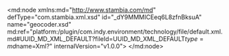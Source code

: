<?xml version="1.0" encoding="UTF-8"?>
<md:node xmlns:md="http://www.stambia.com/md" defType="com.stambia.xml.xsd" id="_dY9MMMICEeq6L8zfnBksuA" name="geocoder.xsd" md:ref="platform:/plugin/com.indy.environment/technology/file/default.xml.md#UUID_MD_XML_DEFAULT?fileId=UUID_MD_XML_DEFAULT$type=md$name=Xml?" internalVersion="v1.0.0">
  <attribute defType="com.stambia.xml.xsd.xsdReverseVersion" id="_dY_ocMICEeq6L8zfnBksuA" value="1"/>
  <attribute defType="com.stambia.xml.xsd.xsdPath" id="_fOX1sMICEeq6L8zfnBksuA" value="%{env:workspace_loc}%\Training\Files_In\Geocoder_WS\geocoder.xsd"/>
  <attribute defType="com.stambia.xml.xsd.prefixForElement" id="_tb3PIMICEeq6L8zfnBksuA" value="unqualified"/>
  <attribute defType="com.stambia.xml.xsd.prefixForAttribute" id="_tb32MMICEeq6L8zfnBksuA" value="unqualified"/>
  <attribute defType="com.stambia.xml.xsd.targetNamespace" id="_tb32McICEeq6L8zfnBksuA" value="http://stambia.org/samples/geocoder"/>
  <node defType="com.stambia.xml.namespace" id="_tbxvk8ICEeq6L8zfnBksuA" name="http://stambia.org/samples/geocoder">
    <attribute defType="com.stambia.xml.namespace.prefix" id="_tbxvlMICEeq6L8zfnBksuA" value="geo"/>
  </node>
  <node defType="com.stambia.xml.namespace" id="_tbxvlcICEeq6L8zfnBksuA" name="http://www.w3.org/2001/XMLSchema">
    <attribute defType="com.stambia.xml.namespace.prefix" id="_tbxvlsICEeq6L8zfnBksuA" value="xs"/>
  </node>
  <node defType="com.stambia.xml.root" id="_tbxvmsICEeq6L8zfnBksuA" name="geocoder" position="0">
    <node defType="com.stambia.xml.sequence" id="_tbyWoMICEeq6L8zfnBksuA" position="3">
      <attribute defType="com.stambia.xml.sequence.minOccurs" id="_tbyWocICEeq6L8zfnBksuA" value="1"/>
      <attribute defType="com.stambia.xml.sequence.maxOccurs" id="_tbyWosICEeq6L8zfnBksuA" value="1"/>
      <node defType="com.stambia.xml.element" id="_tbyWo8ICEeq6L8zfnBksuA" name="state" position="0">
        <attribute defType="com.stambia.xml.element.minOccurs" id="_tbyWpMICEeq6L8zfnBksuA" value="0"/>
        <attribute defType="com.stambia.xml.element.maxOccurs" id="_tbyWpcICEeq6L8zfnBksuA" value="-1"/>
        <attribute defType="com.stambia.xml.element.originalType" id="_tbyWpsICEeq6L8zfnBksuA" value="geo:State"/>
        <node defType="com.stambia.xml.attribute" id="_tbyWp8ICEeq6L8zfnBksuA" name="code" position="0">
          <attribute defType="com.stambia.xml.attribute.type" id="_tbyWqMICEeq6L8zfnBksuA" value="string"/>
          <attribute defType="com.stambia.xml.attribute.originalType" id="_tbyWqcICEeq6L8zfnBksuA" value="xs:string"/>
          <attribute defType="com.stambia.xml.attribute.use" id="_tbyWqsICEeq6L8zfnBksuA" value="optional"/>
        </node>
        <node defType="com.stambia.xml.attribute" id="_tbyWq8ICEeq6L8zfnBksuA" name="upperCaseName" position="1">
          <attribute defType="com.stambia.xml.attribute.type" id="_tbyWrMICEeq6L8zfnBksuA" value="string"/>
          <attribute defType="com.stambia.xml.attribute.originalType" id="_tbyWrcICEeq6L8zfnBksuA" value="xs:string"/>
          <attribute defType="com.stambia.xml.attribute.use" id="_tbyWrsICEeq6L8zfnBksuA" value="optional"/>
        </node>
        <node defType="com.stambia.xml.attribute" id="_tbyWr8ICEeq6L8zfnBksuA" name="stateName" position="2">
          <attribute defType="com.stambia.xml.attribute.type" id="_tbyWsMICEeq6L8zfnBksuA" value="string"/>
          <attribute defType="com.stambia.xml.attribute.originalType" id="_tbyWscICEeq6L8zfnBksuA" value="xs:string"/>
          <attribute defType="com.stambia.xml.attribute.use" id="_tbyWssICEeq6L8zfnBksuA" value="optional"/>
        </node>
        <node defType="com.stambia.xml.sequence" id="_tbyWs8ICEeq6L8zfnBksuA" position="6">
          <attribute defType="com.stambia.xml.sequence.minOccurs" id="_tbyWtMICEeq6L8zfnBksuA" value="1"/>
          <attribute defType="com.stambia.xml.sequence.maxOccurs" id="_tbyWtcICEeq6L8zfnBksuA" value="1"/>
          <node defType="com.stambia.xml.element" id="_tbyWtsICEeq6L8zfnBksuA" name="city" position="0">
            <attribute defType="com.stambia.xml.element.minOccurs" id="_tbyWt8ICEeq6L8zfnBksuA" value="0"/>
            <attribute defType="com.stambia.xml.element.maxOccurs" id="_tbyWuMICEeq6L8zfnBksuA" value="-1"/>
            <attribute defType="com.stambia.xml.element.originalType" id="_tbyWucICEeq6L8zfnBksuA" value="geo:City"/>
            <node defType="com.stambia.xml.attribute" id="_tbyWusICEeq6L8zfnBksuA" name="cityName" position="0">
              <attribute defType="com.stambia.xml.attribute.type" id="_tbyWu8ICEeq6L8zfnBksuA" value="string"/>
              <attribute defType="com.stambia.xml.attribute.originalType" id="_tbyWvMICEeq6L8zfnBksuA" value="xs:string"/>
              <attribute defType="com.stambia.xml.attribute.use" id="_tbyWvcICEeq6L8zfnBksuA" value="optional"/>
            </node>
            <node defType="com.stambia.xml.attribute" id="_tbyWvsICEeq6L8zfnBksuA" name="zipCode" position="1">
              <attribute defType="com.stambia.xml.attribute.type" id="_tbyWv8ICEeq6L8zfnBksuA" value="string"/>
              <attribute defType="com.stambia.xml.attribute.originalType" id="_tbyWwMICEeq6L8zfnBksuA" value="xs:string"/>
              <attribute defType="com.stambia.xml.attribute.use" id="_tbyWwcICEeq6L8zfnBksuA" value="optional"/>
            </node>
            <node defType="com.stambia.xml.attribute" id="_tbyWwsICEeq6L8zfnBksuA" name="latitude" position="2">
              <attribute defType="com.stambia.xml.attribute.type" id="_tbyWw8ICEeq6L8zfnBksuA" value="decimal"/>
              <attribute defType="com.stambia.xml.attribute.originalType" id="_tbyWxMICEeq6L8zfnBksuA" value="xs:decimal"/>
              <attribute defType="com.stambia.xml.attribute.use" id="_tbyWxcICEeq6L8zfnBksuA" value="optional"/>
            </node>
            <node defType="com.stambia.xml.attribute" id="_tbyWxsICEeq6L8zfnBksuA" name="longitude" position="3">
              <attribute defType="com.stambia.xml.attribute.type" id="_tbyWx8ICEeq6L8zfnBksuA" value="decimal"/>
              <attribute defType="com.stambia.xml.attribute.originalType" id="_tbyWyMICEeq6L8zfnBksuA" value="xs:decimal"/>
              <attribute defType="com.stambia.xml.attribute.use" id="_tbyWycICEeq6L8zfnBksuA" value="optional"/>
            </node>
          </node>
        </node>
      </node>
    </node>
  </node>
</md:node>